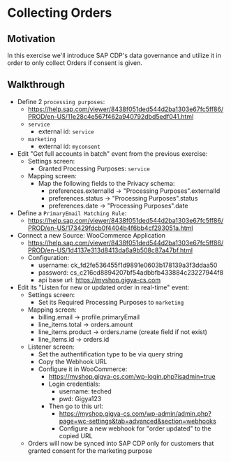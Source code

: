 # Collecting Orders
## Motivation
In this exercise we'll introduce SAP CDP's data governance and utilize it in order to only collect Orders if consent is given.

## Walkthrough
* Define 2 `processing purposes`:
  * https://help.sap.com/viewer/8438f051ded544d2ba1303e67fc5ff86/PROD/en-US/11e28c4e567f462a940792dbd5edf041.html
  * `service`
    * external id: `service`
  * `marketing`
    * external id: `myconsent`
* Edit "Get full accounts in batch" event from the previous exercise:
  * Settings screen:
    * Granted Processing Purposes: `service`
  * Mapping screen:
    * Map the following fields to the Privacy schema:
      * preferences.externalId -> "Processing Purposes".externalId
      * preferences.status -> "Processing Purposes".status
      * preferences.date -> "Processing Purposes".date
* Define a `PrimaryEmail Matching Rule`:
  * https://help.sap.com/viewer/8438f051ded544d2ba1303e67fc5ff86/PROD/en-US/173429fdcb0f4404b4f6bb4cf293051a.html
* Connect a new Source: WooCommerce Application
  * https://help.sap.com/viewer/8438f051ded544d2ba1303e67fc5ff86/PROD/en-US/1d4137e313d8413da6a9b508c87a47bf.html
  * Configuration:
    * username: ck_fd2fe536455f1d9891e0603b178139a3f3ddaa50
    * password: cs_c216cd8894207bf54adbbfb433884c23227944f8
    * api base url: https://myshop.gigya-cs.com
* Edit its "Listen for new or updated order in real-time" event:
  * Settings screen:
    * Set its Required Processing Purposes to `marketing`
  * Mapping screen:
    * billing.email -> profile.primaryEmail
    * line_items.total -> orders.amount
    * line_items.product -> orders.name (create field if not exist)
    * line_items.id -> orders.id
  * Listener screen:
    * Set the authentification type to be via query string
    * Copy the Webhook URL
    * Configure it in WooCommerce:
      * https://myshop.gigya-cs.com/wp-login.php?isadmin=true 
      * Login credentials:
        * username: teched
        * pwd: Gigya123
      * Then go to this url:
        * https://myshop.gigya-cs.com/wp-admin/admin.php?page=wc-settings&tab=advanced&section=webhooks
        * Configure a new webhook for "order updated" to the copied URL
  * Orders will now be synced into SAP CDP only for customers that granted consent for the marketing purpose
